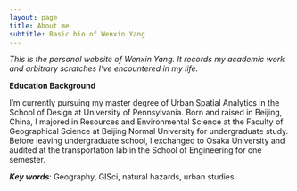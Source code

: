 ```yaml
---
layout: page
title: About me
subtitle: Basic bio of Wenxin Yang
---
```


_This is the personal website of Wenxin Yang. It records my academic work and arbitrary scratches I’ve encountered in my life._

__Education Background__

I’m currently pursuing my master degree of Urban Spatial Analytics in the School of Design at University of Pennsylvania. Born and raised in Beijing, China, I majored in Resources and Environmental Science at the Faculty of Geographical Science at Beijing Normal University for undergraduate study. Before leaving undergraduate school, I exchanged to Osaka University and audited at the transportation lab in the School of Engineering for one semester.

*__Key words__*: Geography, GISci, natural hazards, urban studies
